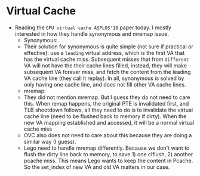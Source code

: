 # Virtual Cache

- Reading the `GPU virtual cache ASPLOS'18` paper today. I mostly interested in how they handle synonymous and mremap issue.
    - Synonymous:
    - Their solution for synonymous is quite simple (not sure if practical or effective): use a `leading` virtual address, which is the first VA that has the virtual cache miss. Subsequent misses that from `different` VA will not have the their cache lines filled, instead, they will make subsequent VA forever miss, and fetch the content from the leading VA cache line (they call it replay). In all, synonymous is solved by only having one cache line, and does not fill other VA cache lines.
    - mremap:
    - They did not mention mremap. But I guess they do not need to care this. When remap happens, the original PTE is invalidated first, and TLB shootdown follows, all they need to do is to invalidate the virtual cache line (need to be flushed back to memory if dirty). When the new VA mapping established and accessed, it will be a normal virtual cache miss
    - OVC also does not need to care about this because they are doing a similar way (I guess).
    - Lego need to handle mremap differently. Because we don't want to flush the dirty line back to memory, to save 1) one clflush, 2) another pcache miss. This means Lego wants to keep the content in Pcache. So the set_index of new VA and old VA matters in our case.
